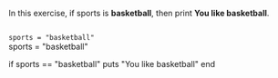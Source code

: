 In this exercise, if sports
is **basketball**, then print
**You like basketball**.



<Editor lang="ruby" type="exercise">
<code>
sports = "basketball"
</code>

<solution>
sports = "basketball"

if sports == "basketball"
  puts "You like basketball"
end
</solution>
</Editor>